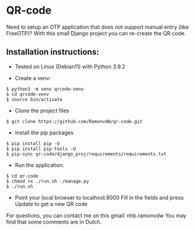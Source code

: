 # QR-code

Need to setup an OTP application that does not support manual entry (like FreeOTP)?
With this small Django project you can re-create the QR code.

## Installation instructions:

- Tested on Linux (Debian11) with Python 3.9.2

- Create a venv:
```
$ python3 -m venv qrcode-venv
$ cd qrcode-venv
$ source bin/activate
```

- Clone the project files
```
$ git clone https://github.com/RamonvdW/qr-code.git
```

- Install the pip packages
```
$ pip install pip -U
$ pip install pip-tools -U
$ pip-sync qr-code/django_proj/requirements/requirements.txt
```

- Run the application:
```
$ cd qr-code
$ chmod +x ./run.sh ./manage.py
$ ./run.sh
```

- Point your local browser to localhost:8000
  Fill in the fields and press Update to get a new QR code

For questions, you can contact me on this gmail: nhb.ramonvdw
You may find that some comments are in Dutch.
